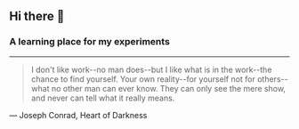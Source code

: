 ## Hi there 👋
### A learning place for my experiments
---
> I don't like work--no man does--but I like what is in the work--the chance to find yourself. Your own reality--for yourself not for others--what no other man can ever know. They can only see the mere show, and never can tell what it really means.

— Joseph Conrad, Heart of Darkness 

<!--
**25000394g/25000394g** is a ✨ _special_ ✨ repository because its `README.md` (this file) appears on your GitHub profile.

Here are some ideas to get you started:

- 🔭 I’m currently working on ...
- 🌱 I’m currently learning ...
- 👯 I’m looking to collaborate on ...
- 🤔 I’m looking for help with ...
- 💬 Ask me about ...
- 📫 How to reach me: ...
- 😄 Pronouns: ...
- ⚡ Fun fact: ...
-->
